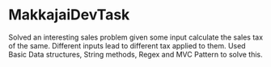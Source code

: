 # MakkajaiDevTask
Solved an interesting sales problem given some input calculate the sales tax of the same. Different inputs lead to different tax applied to them. 
Used Basic Data structures, String methods, Regex
and MVC Pattern to solve this.
